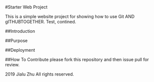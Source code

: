 #Starter Web Project

This is a simple website project for showing how to use Git AND gITHUBTOGETHER.  Test, contined.  


##Introduction

##Purpose

##Deployment

##How To Contribute
please fork this repository and then issue pull for review.

2019 Jialu Zhu  All rights reserved.